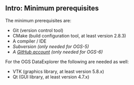 ## <span class="step">Intro:</span> Minimum prerequisites ##

The minimum prerequisites are:

- Git (version control tool)
- CMake (build configuration tool, at least version 2.8.3)
- A compiler / IDE
- *Subversion (only needed for OGS-5)*
- *A [GitHub account](https://github.com/signup/free) (only needed for OGS-6)*

For the OGS DataExplorer the following are needed as well:

- VTK (graphics library, at least version 5.8.x)
- Qt (GUI library, at least version 4.7.x)